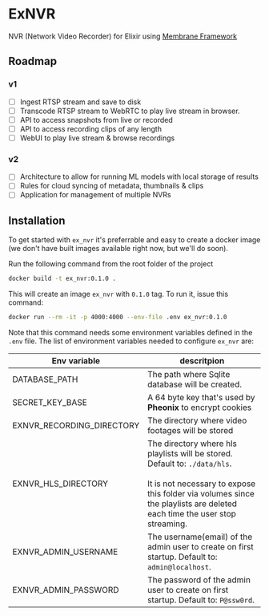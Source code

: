 # ExNVR

NVR (Network Video Recorder) for Elixir using [Membrane Framework](https://github.com/membraneframework)

## Roadmap
### v1
- [ ] Ingest RTSP stream and save to disk
- [ ] Transcode RTSP stream to WebRTC to play live stream in browser.
- [ ] API to access snapshots from live or recorded
- [ ] API to access recording clips of any length
- [ ] WebUI to play live stream & browse recordings

### v2
- [ ] Architecture to allow for running ML models with local storage of results 
- [ ] Rules for cloud syncing of metadata, thumbnails & clips
- [ ] Application for management of multiple NVRs

## Installation

To get started with `ex_nvr` it's preferrable and easy to create a docker image (we don't have built images available right now, but we'll do soon).

Run the following command from the root folder of the project
```bash
docker build -t ex_nvr:0.1.0 .
```

This will create an image `ex_nvr` with `0.1.0` tag. To run it, issue this command:
```bash
docker run --rm -it -p 4000:4000 --env-file .env ex_nvr:0.1.0
```

Note that this command needs some environment variables defined in the `.env` file. The list of environment 
variables needed to configure `ex_nvr` are:

| **Env variable** | **descritpion** |
|------------------|-----------------|
| DATABASE_PATH    | The path where Sqlite database will be created. |
| SECRET_KEY_BASE  | A 64 byte key that's used by **Pheonix** to encrypt cookies |
| EXNVR_RECORDING_DIRECTORY | The directory where video footages will be stored |
| EXNVR_HLS_DIRECTORY | The directory where hls playlists will be stored. Default to: `./data/hls`. <br/><br/>It is not necessary to expose this folder via volumes since the playlists are deleted each time the user stop streaming.
| EXNVR_ADMIN_USERNAME | The username(email) of the admin user to create on first startup. Default to: `admin@localhost`. |
| EXNVR_ADMIN_PASSWORD | The password of the admin user to create on first startup. Default to: `P@ssw0rd`. | 